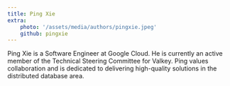 ```yaml
---
title: Ping Xie
extra:
    photo: '/assets/media/authors/pingxie.jpeg'
    github: pingxie
---
```


Ping Xie is a Software Engineer at Google Cloud. He is currently an active
member of the Technical Steering Committee for Valkey. Ping values
collaboration and is dedicated to delivering high-quality solutions in
the distributed database area.
